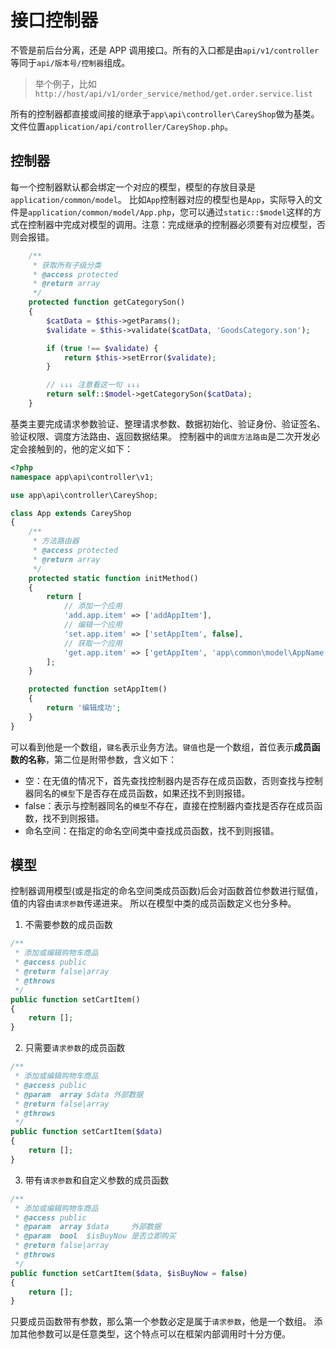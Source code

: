 # 接口控制器

不管是前后台分离，还是 APP 调用接口。所有的入口都是由`api/v1/controller`等同于`api/版本号/控制器`组成。
> 举个例子，比如`http://host/api/v1/order_service/method/get.order.service.list`

所有的控制器都直接或间接的继承于`app\api\controller\CareyShop`做为基类。
文件位置`application/api/controller/CareyShop.php`。

## 控制器
每一个控制器默认都会绑定一个对应的模型，模型的存放目录是`application/common/model`。
比如`App`控制器对应的模型也是`App`，实际导入的文件是`application/common/model/App.php`，您可以通过`static::$model`这样的方式在控制器中完成对模型的调用。注意：完成继承的控制器必须要有对应模型，否则会报错。
```php {16}
    /**
     * 获取所有子级分类
     * @access protected
     * @return array
     */
    protected function getCategorySon()
    {
        $catData = $this->getParams();
        $validate = $this->validate($catData, 'GoodsCategory.son');

        if (true !== $validate) {
            return $this->setError($validate);
        }

        // ↓↓↓ 注意看这一句 ↓↓↓
        return self::$model->getCategorySon($catData);
    }
```

基类主要完成请求参数验证、整理请求参数、数据初始化、验证身份、验证签名、验证权限、调度方法路由、返回数据结果。
控制器中的`调度方法路由`是二次开发必定会接触到的，他的定义如下：
```php
<?php
namespace app\api\controller\v1;

use app\api\controller\CareyShop;

class App extends CareyShop
{
    /**
     * 方法路由器
     * @access protected
     * @return array
     */
    protected static function initMethod()
    {
        return [
            // 添加一个应用
            'add.app.item' => ['addAppItem'],
            // 编辑一个应用
            'set.app.item' => ['setAppItem', false],
            // 获取一个应用
            'get.app.item' => ['getAppItem', 'app\common\model\AppName'],
        ];
    }

    protected function setAppItem()
    {
        return '编辑成功';
    }
}
```

可以看到他是一个数组，`键名`表示业务方法。`键值`也是一个数组，首位表示**成员函数的名称**，第二位是附带参数，含义如下：
* 空：在无值的情况下，首先查找控制器内是否存在成员函数，否则查找与控制器同名的`模型`下是否存在成员函数，如果还找不到则报错。
* false：表示与控制器同名的`模型`不存在，直接在控制器内查找是否存在成员函数，找不到则报错。
* 命名空间：在指定的命名空间类中查找成员函数，找不到则报错。

## 模型
控制器调用模型(或是指定的命名空间类成员函数)后会对函数首位参数进行赋值，值的内容由`请求参数`传递进来。
所以在模型中类的成员函数定义也分多种。

1. 不需要参数的成员函数
```php
/**
 * 添加或编辑购物车商品
 * @access public
 * @return false|array
 * @throws
 */
public function setCartItem()
{
    return [];
}
```

2. 只需要`请求参数`的成员函数
```php
/**
 * 添加或编辑购物车商品
 * @access public
 * @param  array $data 外部数据
 * @return false|array
 * @throws
 */
public function setCartItem($data)
{
    return [];
}
```

3. 带有`请求参数`和自定义参数的成员函数
```php
/**
 * 添加或编辑购物车商品
 * @access public
 * @param  array $data     外部数据
 * @param  bool  $isBuyNow 是否立即购买
 * @return false|array
 * @throws
 */
public function setCartItem($data, $isBuyNow = false)
{
    return [];
}
```

只要成员函数带有参数，那么第一个参数必定是属于`请求参数`，他是一个数组。
添加其他参数可以是任意类型，这个特点可以在框架内部调用时十分方便。